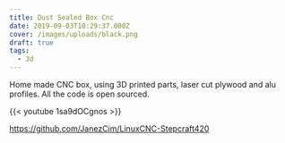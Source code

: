 ```yaml
---
title: Dust Sealed Box Cnc
date: 2019-09-03T10:29:37.000Z
cover: /images/uploads/black.png
draft: true
tags:
  - 3d
---
```

Home made CNC box, using 3D printed parts, laser cut plywood and alu profiles. All the code is open sourced.

{{< youtube 1sa9dOCgnos >}}



https://github.com/JanezCim/LinuxCNC-Stepcraft420